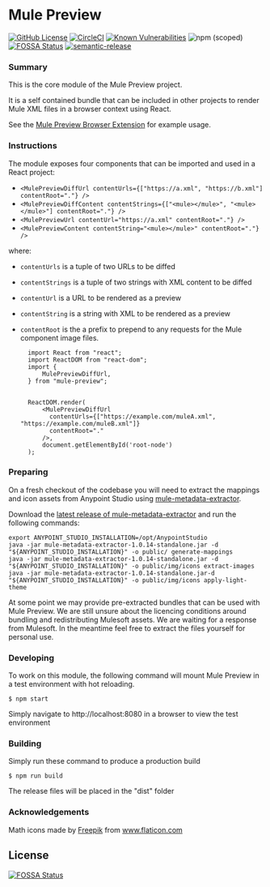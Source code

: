 # Mule Preview

[![GitHub License](https://img.shields.io/github/license/agiledigital/mule-preview.svg)](https://github.com/agiledigital/mule-preview-browser-extension/blob/master/LICENSE)
[![CircleCI](https://circleci.com/gh/agiledigital/mule-preview.svg?style=svg)](https://circleci.com/gh/agiledigital/mule-preview)
[![Known Vulnerabilities](https://snyk.io//test/github/agiledigital/mule-preview/badge.svg?targetFile=package.json)](https://snyk.io//test/github/agiledigital/mule-preview?targetFile=package.json)
![npm (scoped)](https://img.shields.io/npm/v/@agiledigital/mule-preview)
[![FOSSA Status](https://app.fossa.io/api/projects/git%2Bgithub.com%2Fagiledigital%2Fmule-preview.svg?type=shield)](https://app.fossa.io/projects/git%2Bgithub.com%2Fagiledigital%2Fmule-preview?ref=badge_shield)
[![semantic-release](https://img.shields.io/badge/%20%20%F0%9F%93%A6%F0%9F%9A%80-semantic--release-e10079.svg)](https://github.com/semantic-release/semantic-release)

### Summary

This is the core module of the Mule Preview project.

It is a self contained bundle that can be included in other projects
to render Mule XML files in a browser context using React.

See the [Mule Preview Browser Extension](https://github.com/agiledigital/mule-preview-browser-extension) for example usage.

### Instructions

The module exposes four components that can be imported and used in a React project:

- `<MulePreviewDiffUrl contentUrls={["https://a.xml", "https://b.xml"] contentRoot="."} />`
- `<MulePreviewDiffContent contentStrings={["<mule></mule>", "<mule></mule>"] contentRoot="."} />`
- `<MulePreviewUrl contentUrl="https://a.xml" contentRoot="."} />`
- `<MulePreviewContent contentString="<mule></mule>" contentRoot="."} />`

where:

- `contentUrls` is a tuple of two URLs to be diffed
- `contentStrings` is a tuple of two strings with XML content to be diffed
- `contentUrl` is a URL to be rendered as a preview
- `contentString` is a string with XML to be rendered as a preview
- `contentRoot` is the a prefix to prepend to any requests for the Mule component image files.

        import React from "react";
        import ReactDOM from "react-dom";
        import {
            MulePreviewDiffUrl,
        } from "mule-preview";


        ReactDOM.render(
            <MulePreviewDiffUrl
              contentUrls={["https://example.com/muleA.xml", "https://example.com/muleB.xml"]}
              contentRoot="."
            />,
            document.getElementById('root-node')
        );

### Preparing

On a fresh checkout of the codebase you will need to extract the mappings
and icon assets from Anypoint Studio using [mule-metadata-extractor](https://github.com/agiledigital/mule-metadata-extractor).

Download the [latest release of mule-metadata-extractor](https://github.com/agiledigital/mule-metadata-extractor/releases)
and run the following commands:

    export ANYPOINT_STUDIO_INSTALLATION=/opt/AnypointStudio
    java -jar mule-metadata-extractor-1.0.14-standalone.jar -d "${ANYPOINT_STUDIO_INSTALLATION}" -o public/ generate-mappings
    java -jar mule-metadata-extractor-1.0.14-standalone.jar -d "${ANYPOINT_STUDIO_INSTALLATION}" -o public/img/icons extract-images
    java -jar mule-metadata-extractor-1.0.14-standalone.jar-d "${ANYPOINT_STUDIO_INSTALLATION}" -o public/img/icons apply-light-theme

At some point we may provide pre-extracted bundles that can be used with Mule Preview.
We are still unsure about the licencing conditions around bundling and redistributing Mulesoft assets.
We are waiting for a response from Mulesoft. In the meantime feel free to extract the files yourself
for personal use.

### Developing

To work on this module, the following command will mount Mule Preview in a test environment
with hot reloading.

    $ npm start

Simply navigate to http://localhost:8080 in a browser to view the test environment

### Building

Simply run these command to produce a production build

    $ npm run build

The release files will be placed in the "dist" folder

### Acknowledgements

Math icons made by [Freepik](https://www.freepik.com/home) from www.flaticon.com


## License
[![FOSSA Status](https://app.fossa.io/api/projects/git%2Bgithub.com%2Fagiledigital%2Fmule-preview.svg?type=large)](https://app.fossa.io/projects/git%2Bgithub.com%2Fagiledigital%2Fmule-preview?ref=badge_large)
